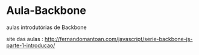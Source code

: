 Aula-Backbone
=============

aulas introdutórias de Backbone

site das aulas : http://fernandomantoan.com/javascript/serie-backbone-js-parte-1-introducao/
